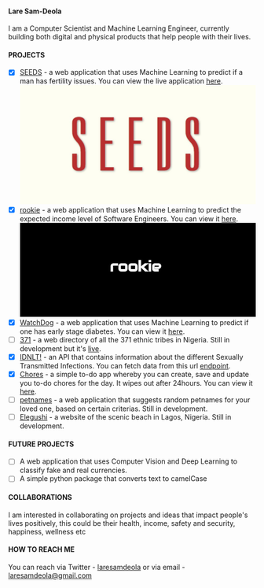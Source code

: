 #### Lare Sam-Deola

I am a Computer Scientist and Machine Learning Engineer, currently building both digital and physical products that help people with their lives.

#### PROJECTS

- [x] [SEEDS]() - a web application that uses Machine Learning to predict if a man has fertility issues. You can view the live application [here](https://seedswebapp.herokuapp.com/home).![seeds snapshot](./seeds.jpg)
- [x] [rookie]() - a web application that uses Machine Learning to predict the expected income level of Software Engineers. You can view it [here](https://futuresalary2app.herokuapp.com/).![rookie snapshot](./rookie.jpg)
- [x] [WatchDog]() - a web application that uses Machine Learning to predict if one has early stage diabetes. You can view it [here](https://diabeteswatchdog.herokuapp.com/home).
- [ ] [371]() - a web directory of all the 371 ethnic tribes in Nigeria. Still in development but it's [live](https://the371tribesofnaija.herokuapp.com/home.html).
- [x] [IDNLT!]() - an API that contains information about the different Sexually Transmitted Infections. You can fetch data from this url [endpoint](http://idnlt-api2.herokuapp.com/infections).
- [x] [Chores]() - a simple to-do app whereby you can create, save and update you to-do chores for the day. It wipes out after 24hours. You can view it [here](https://todocrudflaskapp.herokuapp.com/).
- [ ] [petnames]() - a web application that suggests random petnames for your loved one, based on certain criterias. Still in development.
- [ ] [Elegushi]() - a website of the scenic beach in Lagos, Nigeria. Still in development.

#### FUTURE PROJECTS

- [ ] A web application that uses Computer Vision and Deep Learning to classify fake and real currencies.
- [ ] A simple python package that converts text to camelCase

#### COLLABORATIONS

I am interested in collaborating on projects and ideas that impact people's lives positively, this could be their health, income, safety and security, happiness, wellness etc

#### HOW TO REACH ME

You can reach via Twitter - [laresamdeola]() or via email - laresamdeola@gmail.com
